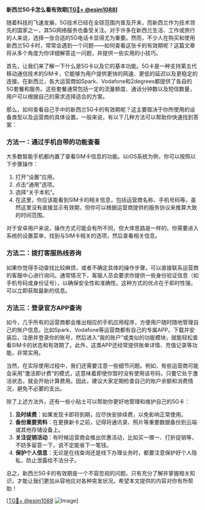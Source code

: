 **新西兰5G卡怎么看有效期[[TG💪+ @esim1088](https://t.me/s/esim1088)]**

随着科技的飞速发展，5G技术已经在全球范围内普及开来，而新西兰作为技术领先的国家之一，其5G网络服务也备受关注。对于许多在新西兰生活、工作或旅行的人来说，选择一张合适的5G电话卡显得尤为重要。然而，不少人在购买和使用新西兰5G卡时，常常会遇到一个问题——如何查看这张卡的有效期呢？这篇文章将从多个角度为你详细解答这一问题，并提供一些实用的小技巧。

首先，让我们来了解一下什么是5G卡以及它的基本功能。5G卡是一种支持第五代移动通信技术的SIM卡，它能够为用户提供更快的网速、更低的延迟以及更稳定的连接。在新西兰，各大运营商如Spark、Vodafone和2degrees都提供了各自的5G套餐和服务。这些套餐通常包括一定的流量额度、通话分钟数以及短信数量，用户可以根据自己的需求选择适合的方案。

那么，如何查看自己手中的新西兰5G卡的有效期呢？这主要取决于你所使用的设备类型以及运营商的具体设置。一般来说，有以下几种方法可以帮助你快速找到答案：

### 方法一：通过手机自带的功能查看

大多数智能手机都内置了查看SIM卡信息的功能。以iOS系统为例，你可以按照以下步骤操作：
1. 打开“设置”应用。
2. 点击“通用”选项。
3. 选择“关于本机”。
4. 在这里，你应该能看到SIM卡的相关信息，包括运营商名称、手机号码等。虽然这里没有直接显示有效期，但你可以根据运营商提供的服务协议来推算大致的时间范围。

对于安卓用户来说，操作方式可能会有所不同，但大体思路是一样的。你需要进入系统的设置菜单，找到与SIM卡相关的选项，然后查看相关信息。

### 方法二：拨打客服热线咨询

如果你觉得手动查找比较麻烦，或者不确定具体的操作步骤，可以直接联系运营商的客服中心进行询问。通常情况下，客服人员会要求你提供一些身份验证信息（如手机号码或身份证号），以确保安全性和准确性。这种方式的优点在于即时性强，可以立即获取最新的信息。

### 方法三：登录官方APP查询

如今，几乎所有的运营商都会推出相应的手机应用程序，方便用户随时随地管理自己的账户信息。比如Spark、Vodafone等运营商都有自己的专属APP。下载并安装后，注册并登录你的账号，然后进入“我的账户”或类似的功能模块，就能轻松查看SIM卡的状态和有效期了。此外，这类APP还经常提供账单详情、充值记录等功能，非常实用。

当然，在实际使用过程中，我们还需要注意一些细节问题。例如，有些运营商可能会采用“激活即计费”的模式，这意味着即使你暂时没有使用该号码，只要它处于激活状态，就会开始计算费用。因此，建议大家定期检查自己的账户余额和消费情况，避免不必要的支出。

除了上述方法外，还有一些小贴士可以帮助你更好地管理和维护自己的5G卡：

1. **及时续费**：如果发现卡即将到期，应尽快安排续费，以免影响正常使用。
2. **备份重要资料**：在更换新卡之前，记得将通讯录、照片等重要数据备份到云端或其他存储设备上。
3. **关注促销活动**：有时候运营商会推出优惠活动，比如买一赠一、打折促销等，不妨多留意一下，说不定能省下一笔钱。
4. **保护个人信息**：无论是在线查询还是线下办理业务时，都要注意保护好个人隐私，防止泄露给不法分子。

总之，新西兰5G卡的有效期是一个不容忽视的问题。只有充分了解并掌握相关知识，才能让我们更加从容地应对各种突发状况。希望本文提供的内容对你有所帮助！

[[TG💪+ @esim1088](https://t.me/s/esim1088) ![Image](https://i.postimg.cc/4NQfJmqS/Snipaste-2025-05-13-00-14-12.png)]